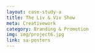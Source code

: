 ```yaml
---
layout: case-study-a
title: The Liv & Viv Show
meta: Creativework
category: Branding & Promotion
img: img/project6.jpg
link: sa-posters
---
```

